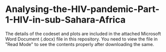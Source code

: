 # Analysing-the-HIV-pandemic-Part-1-HIV-in-sub-Sahara-Africa

The details of the codeset and plots are included in the attached Microsoft Word Document (.docx) file in this repository. 
You need to view the file in "Read Mode" to see the contents properly after downloading the same.
